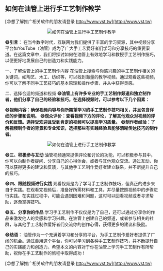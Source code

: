## **如何在油管上进行手工艺制作教学**

[😍想了解推广相关软件的朋友请登录 http://www.vst.tw](http://www.vst.tw)

 <center><img src="https://vst.tw/MP4/tuiguang/png/8.png" alt="如何在油管上进行手工艺制作教学"></center>

**😄引言：**
在当今数字时代，互联网为我们提供了丰富的学习资源，其中视频分享平台如YouTube（油管）成为了广大手工艺爱好者们学习和分享技巧的重要渠道。在这篇文章中，我们将探讨如何在油管上有效地学习和教授手工艺制作技巧，以便更好地发展自己的创造力和实践能力。

一、了解油管上的手工艺制作内容
在油管上搜索与你感兴趣的手工艺制作相关的关键词，如陶艺、木工、纺织等，可以找到海量的教学视频。通过观看这些视频，你可以了解不同手工艺技巧的基本原理和操作步骤，并从中获得灵感。

二、选择合适的频道和视频
**😄油管上有许多专业的手工艺制作频道和独立制作者，他们分享了自己的经验和技巧。在选择视频时，可以参考以下几个因素：**

**😄视频内容：确保视频内容与你所期望学习的手工艺制作技巧相关，并且包含详细的步骤和说明。**
**😄观众评价：查看视频下方的评论，了解其他观众对视频的评价和反馈。选择受欢迎且受到肯定的视频可以提高学习质量。**
**😄制作者经验：了解视频制作者的背景和专业知识，选择那些有实践经验且能够清晰传达技巧的制作者。**

 <center><img src="https://vst.tw/MP4/tuiguang/png/0.png" alt="如何在油管上进行手工艺制作教学"></center>

**😄三、积极参与互动**
油管视频通常提供评论和讨论的功能，可以积极参与其中。你可以向制作者提问、分享自己的心得体会，或者与其他观众交流。通过互动，你可以获得更多的建议和反馈，与其他手工艺制作爱好者建立联系，并不断提升自己的技巧。

**😄四、跟随视频进行实践**
观看视频是为了学习手工艺制作技巧，但真正的进步来自于实践。在观看完视频后，准备好所需材料和工具，并尽量按照视频中的步骤进行实践。在实践过程中，可能会遇到困难和问题，这时可以回看视频或者寻求帮助，逐渐掌握技巧。

**😄五、分享你的作品**
学习手工艺制作不仅仅是为了自己，还可以通过分享你的作品来激发他人的灵感和学习兴趣。在油管上创建自己的频道，或者参与相关的社群，与其他手工艺制作爱好者们交流你的创作心得，获得更多的建议和鼓励。

**😄结语：**
油管作为一个充满着学习和分享的平台，为手工艺制作爱好者提供了广阔的机会。通过善用这个平台，你可以学习到各种手工艺制作技巧，并不断提升自己的实践能力和创造力。希望本文的内容对于你在油管上学习手工艺制作有所帮助，祝你在手工艺制作的旅程中取得成功！

[😍想了解推广相关软件的朋友请登录 http://www.vst.tw](http://www.vst.tw)



